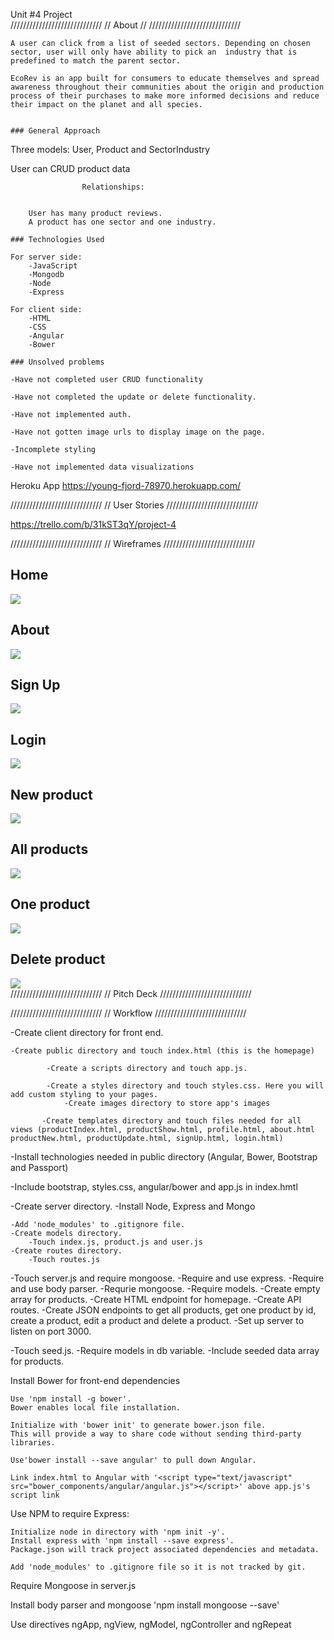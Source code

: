 Unit #4 Project    
                    /////////////////////////////
                    //       About             //
                    /////////////////////////////

    A user can click from a list of seeded sectors. Depending on chosen sector, user will only have ability to pick an  industry that is predefined to match the parent sector.

    EcoRev is an app built for consumers to educate themselves and spread awareness throughout their communities about the origin and production process of their purchases to make more informed decisions and reduce their impact on the planet and all species. 


    ### General Approach 

Three models: User, Product and SectorIndustry


User can CRUD product data

                    Relationships:

        
        User has many product reviews. 
        A product has one sector and one industry.

    ### Technologies Used

    For server side:
        -JavaScript
        -Mongodb
        -Node
        -Express

    For client side:
        -HTML
        -CSS
        -Angular
        -Bower

    ### Unsolved problems 

    -Have not completed user CRUD functionality

    -Have not completed the update or delete functionality.

    -Have not implemented auth.

    -Have not gotten image urls to display image on the page.

    -Incomplete styling

    -Have not implemented data visualizations

Heroku App
https://young-fjord-78970.herokuapp.com/


/////////////////////////////
//      User Stories
/////////////////////////////

https://trello.com/b/31kST3qY/project-4

/////////////////////////////
//      Wireframes
/////////////////////////////

<h2>Home</h2><img class='wireframes' src='Wireframes/Home.png'/><br>
<h2>About</h2><img class='wireframes' src='Wireframes/About.png'/><br>
<h2>Sign Up</h2><img class='wireframes' src='Wireframes/SignUp.png'/><br>
<h2>Login</h2><img class='wireframes' src='Wireframes/Login.png'/><br>
<h2>New product</h2><img class='wireframes' src='Wireframes/newProduct.png'/><br>
<h2>All products</h2><img class='wireframes' src='Wireframes/indexProduct.png'/><br>
<h2>One product</h2><img class='wireframes' src='Wireframes/showProduct.png'/><br>
<h2>Delete product</h2><img class='wireframes' src='Wireframes/deleteProduct.png'/><br>
/////////////////////////////
//      Pitch Deck
/////////////////////////////

/////////////////////////////
//      Workflow
/////////////////////////////


-Create client directory for front end.

    -Create public directory and touch index.html (this is the homepage)

            -Create a scripts directory and touch app.js.
            
            -Create a styles directory and touch styles.css. Here you will add custom styling to your pages.      
                -Create images directory to store app's images
            
           -Create templates directory and touch files needed for all views (productIndex.html, productShow.html, profile.html, about.html productNew.html, productUpdate.html, signUp.html, login.html)
    
 -Install technologies needed in public directory (Angular, Bower, Bootstrap and Passport) 

-Include bootstrap, styles.css, angular/bower and app.js in index.hmtl 

-Create server directory.
-Install Node, Express and Mongo

    -Add 'node_modules' to .gitignore file.
    -Create models directory. 
        -Touch index.js, product.js and user.js
    -Create routes directory.
        -Touch routes.js


-Touch server.js and require mongoose.
    -Require and use express.
    -Require and use body parser.
    -Requrie mongoose.
    -Require models.
    -Create empty array for products. 
    -Create HTML endpoint for homepage.
    -Create API routes.
    -Create JSON endpoints to get all products, get one product by id, create a product, edit a product and delete a product.
    -Set up server to listen on port 3000.

-Touch seed.js. 
    -Require models in db variable. 
    -Include seeded data array for products.


Install Bower for front-end dependencies 
    
    Use 'npm install -g bower'. 
    Bower enables local file installation. 
    
    Initialize with 'bower init' to generate bower.json file. 
    This will provide a way to share code without sending third-party libraries.

    Use'bower install --save angular' to pull down Angular.

    Link index.html to Angular with '<script type="text/javascript" src="bower_components/angular/angular.js"></script>' above app.js's script link

Use NPM to require Express:
    
    Initialize node in directory with 'npm init -y'.
    Install express with 'npm install --save express'.
    Package.json will track project associated dependencies and metadata.
    
    Add 'node_modules' to .gitignore file so it is not tracked by git.

Require Mongoose in server.js

Install body parser and mongoose
    'npm install mongoose --save'

Use directives ngApp, ngView, ngModel,  ngController and ngRepeat

